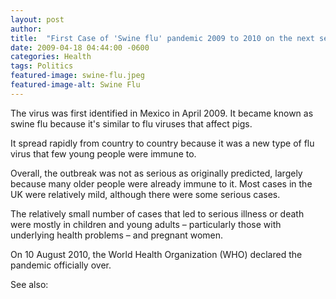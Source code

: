 ```yaml
---
layout: post
author: 
title:  "First Case of 'Swine flu' pandemic 2009 to 2010 on the next sequel to 9/11"
date: 2009-04-18 04:44:00 -0600
categories: Health
tags: Politics
featured-image: swine-flu.jpeg
featured-image-alt: Swine Flu 
---
```

The virus was first identified in Mexico in April 2009. It became known as swine flu because it's similar to flu viruses that affect pigs.

It spread rapidly from country to country because it was a new type of flu virus that few young people were immune to.

Overall, the outbreak was not as serious as originally predicted, largely because many older people were already immune to it. Most cases in the UK were relatively mild, although there were some serious cases.

The relatively small number of cases that led to serious illness or death were mostly in children and young adults – particularly those with underlying health problems – and pregnant women.

On 10 August 2010, the World Health Organization (WHO) declared the pandemic officially over.

See also: 
<a href="http://thenewworldpost.com/world/2022/02/22/911-sequence.html" data-iframely-url></a>
